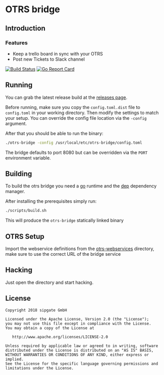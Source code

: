 # OTRS bridge

## Introduction

### Features

* Keep a trello board in sync with your OTRS
* Post new Tickets to Slack channel

[![Build Status](https://travis-ci.org/sipgate/otrs-bridge.svg?branch=master)](https://travis-ci.org/sipgate/otrs-bridge)
[![Go Report Card](https://goreportcard.com/badge/github.com/sipgate/otrs-bridge)](https://goreportcard.com/report/github.com/sipgate/otrs-bridge)

## Running

You can grab the latest release build at the [releases page](releases).

Before running, make sure you copy the `config.toml.dist` file to `config.toml` in your working directory.
Then modify the settings to match your setup. You can override the config file location via the `-config` argument.

After that you should be able to run the binary:
```bash
./otrs-bridge -config /usr/local/etc/otrs-bridge/config.toml
```

The bridge defaults to port 8080 but can be overridden via the `PORT` environment variable.

## Building

To build the otrs bridge you need a [go](https://golang.org/doc/install) runtime
and the [dep](https://golang.github.io/dep/docs/installation.html) dependency manager.

After installing the prerequisites simply run:
```bash
./scripts/build.sh
```

This will produce the `otrs-bridge` statically linked binary

## OTRS Setup

Import the webservice definitions from the [otrs-webservices](otrs-webservices) directory, make sure to use the correct URL of the bridge service

## Hacking

Just open the directory and start hacking.

## License

```text
Copyright 2018 sipgate GmbH

Licensed under the Apache License, Version 2.0 (the "License");
you may not use this file except in compliance with the License.
You may obtain a copy of the License at

   http://www.apache.org/licenses/LICENSE-2.0

Unless required by applicable law or agreed to in writing, software
distributed under the License is distributed on an "AS IS" BASIS,
WITHOUT WARRANTIES OR CONDITIONS OF ANY KIND, either express or implied.
See the License for the specific language governing permissions and
limitations under the License.
```